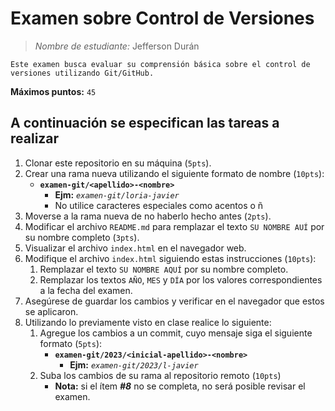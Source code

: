 # Examen sobre Control de Versiones

> _Nombre de estudiante:_ Jefferson Durán

```
Este examen busca evaluar su comprensión básica sobre el control de versiones utilizando Git/GitHub.
```

**Máximos puntos:** `45`

## A continuación se especifican las tareas a realizar

1. Clonar este repositorio en su máquina (`5pts`).
2. Crear una rama nueva utilizando el siguiente formato de nombre (`10pts`):
    * **`examen-git/<apellido>-<nombre>`**
        * **Ejm:** _`examen-git/loria-javier`_
        * No utilice caracteres especiales como acentos o ñ
3. Moverse a la rama nueva de no haberlo hecho antes (`2pts`).
4. Modificar el archivo `README.md` para remplazar el texto `SU NOMBRE AUÍ` por su nombre completo (`3pts`).
5. Visualizar el archivo `index.html` en el navegador web.
6. Modifique el archivo `index.html` siguiendo estas instrucciones (`10pts`):
    1. Remplazar el texto `SU NOMBRE AQUÍ` por su nombre completo.
    2. Remplazar los textos `AÑO`, `MES` y `DÍA` por los valores correspondientes a la fecha del examen.
7. Asegúrese de guardar los cambios y verificar en el navegador que estos se aplicaron.
8. Utilizando lo previamente visto en clase realice lo siguiente:
    1. Agregue los cambios a un commit, cuyo mensaje siga el siguiente formato (`5pts`):
        * **`examen-git/2023/<inicial-apellido>-<nombre>`**
            * **Ejm:** _`examen-git/2023/l-javier`_
    2. Suba los cambios de su rama al repositorio remoto (`10pts`)
        * **Nota:** si el ítem ***#8*** no se completa, no será posible revisar el examen.